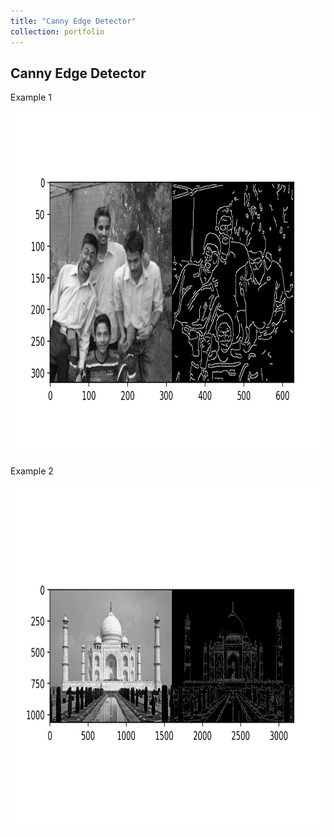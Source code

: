 ```yaml
---
title: "Canny Edge Detector"
collection: portfolio
---
```


## Canny Edge Detector

Example 1

<img src="https://github.com/sportsunrahul/sportsunrahul.github.io/blob/master/images/project/edge0.png?raw=true" alt="Photo" style="width: 750px; height:550px;"/> 

Example 2

<img src="https://github.com/sportsunrahul/sportsunrahul.github.io/blob/master/images/project/edge1.png?raw=true" alt="Photo" style="width: 750px; height:550px;"/> 
